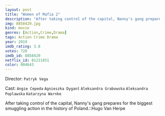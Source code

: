 ```yaml
---
layout: post
title: "Women of Mafia 2"
description: "After taking control of the capital, Nanny's gang prepares for the biggest smuggling action in the history of Poland.::Hugo Van Herpe.."
img: 8858420.jpg
kind: movie
genres: [Action,Crime,Drama]
tags: Action Crime Drama 
year: 2019
imdb_rating: 3.8
votes: 728
imdb_id: 8858420
netflix_id: 81221851
color: 004643
---
```

Director: `Patryk Vega`  

Cast: `Angie Cepeda` `Agnieszka Dygant` `Aleksandra Grabowska` `Aleksandra Poplawska` `Katarzyna Warnke` 

After taking control of the capital, Nanny's gang prepares for the biggest smuggling action in the history of Poland.::Hugo Van Herpe